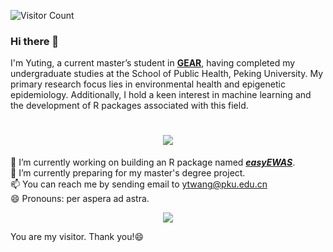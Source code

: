 ![Visitor Count](https://profile-counter.glitch.me/ytwangZero/count.svg)<br>

### Hi there 👋<br>
I'm Yuting, a current master’s student in <a href="https://gearpku2020.github.io//">**GEAR**</a></li>, having completed my undergraduate studies at the School of Public Health, Peking University. My primary research focus lies in environmental health and epigenetic epidemiology. Additionally, I hold a keen interest in machine learning and the development of R packages associated with this field.

<h1 align="center"> <a href="https://sunguoqi.com/"> <img src="https://readme-typing-svg.herokuapp.com/?lines=console.log(%22Hello%2C%20World!%22);Welcome%20to%20zero%20Github!&center=true&size=27"> </a> </h1>

🔭 I’m currently working on building an R package named <a href="https://github.com/ytwangZero/easyEWAS">***easyEWAS***</a></li>.<br>
🌱 I’m currently preparing for my master's degree project.<br>
📫 You can reach me by sending email to <ytwang@pku.edu.cn><br>
😄 Pronouns: per aspera ad astra.

<div align="center"> <img src="https://github-readme-streak-stats.herokuapp.com/?user=ytwangZero" /> </div>

You are my  visitor. Thank you!😄

<!--
**ytwangZero/ytwangZero** is a ✨ _special_ ✨ repository because its `README.md` (this file) appears on your GitHub profile.

Here are some ideas to get you started:

- 🔭 I’m currently working on building an R package, easyEWAS.
- 🌱 I’m currently learning ...
- 👯 I’m looking to collaborate on ...
- 🤔 I’m looking for help with ...
- 💬 Ask me about ...
- 📫 How to reach me: ...
- 😄 Pronouns: ...
- ⚡ Fun fact: ...
-->
